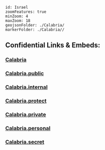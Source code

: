 
```leaflet
id: Israel
zoomFeatures: true 
minZoom: 4 
maxZoom: 18
geojsonFolder: ./Calabria/
markerFolder: ./Calabria//
```


## Confidential Links & Embeds: 

### [Calabria](/_Standards/Earth/Continent/Europe/Europe~South/Italy/regions~Italy/Calabria.md) 

### [Calabria.public](/_public/Earth/Continent/Europe/Europe~South/Italy/regions~Italy/Calabria.public.md) 

### [Calabria.internal](/_internal/Earth/Continent/Europe/Europe~South/Italy/regions~Italy/Calabria.internal.md) 

### [Calabria.protect](/_protect/Earth/Continent/Europe/Europe~South/Italy/regions~Italy/Calabria.protect.md) 

### [Calabria.private](/_private/Earth/Continent/Europe/Europe~South/Italy/regions~Italy/Calabria.private.md) 

### [Calabria.personal](/_personal/Earth/Continent/Europe/Europe~South/Italy/regions~Italy/Calabria.personal.md) 

### [Calabria.secret](/_secret/Earth/Continent/Europe/Europe~South/Italy/regions~Italy/Calabria.secret.md)


